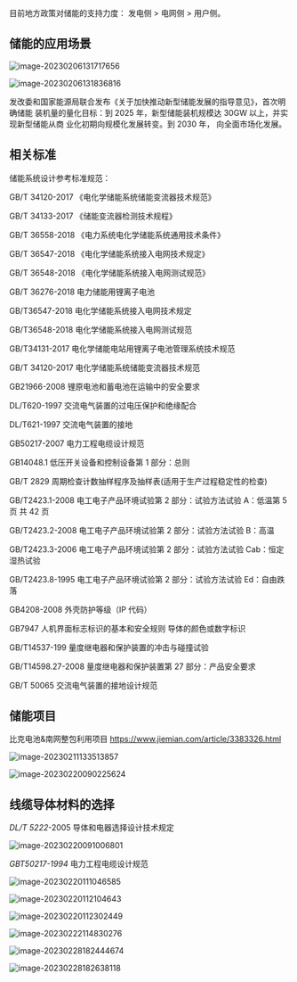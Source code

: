 目前地方政策对储能的支持力度： 发电侧 > 电网侧 > 用户侧。  

## 储能的应用场景

![image-20230206131717656](https://blog-pic-1313935212.cos.ap-guangzhou.myqcloud.com/imgs/202302061317733.png)

![image-20230206131836816](https://blog-pic-1313935212.cos.ap-guangzhou.myqcloud.com/imgs/202302061318861.png)

发改委和国家能源局联合发布《关于加快推动新型储能发展的指导意见》，首次明确储能
装机量的量化目标：到 2025 年，新型储能装机规模达 30GW 以上，并实现新型储能从商
业化初期向规模化发展转变。到 2030 年， 向全面市场化发展。  

## 相关标准

储能系统设计参考标准规范：

GB/T 34120-2017 《电化学储能系统储能变流器技术规范》

GB/T 34133-2017 《储能变流器检测技术规程》

GB/T 36558-2018 《电力系统电化学储能系统通用技术条件》

GB/T 36547-2018 《电化学储能系统接入电网技术规定》

GB/T 36548-2018 《电化学储能系统接入电网测试规范》

GB/T 36276-2018 电力储能用锂离子电池

GB/T36547-2018 电化学储能系统接入电网技术规定

GB/T36548-2018 电化学储能系统接入电网测试规范

GB/T34131-2017 电化学储能电站用锂离子电池管理系统技术规范

GB/T 34120-2017 电化学储能系统储能变流器技术规范

GB21966-2008 锂原电池和蓄电池在运输中的安全要求

DL/T620-1997 交流电气装置的过电压保护和绝缘配合

DL/T621-1997 交流电气装置的接地

GB50217-2007 电力工程电缆设计规范

GB14048.1 低压开关设备和控制设备第 1 部分：总则

GB/T 2829 周期检查计数抽样程序及抽样表(适用于生产过程稳定性的检查)

GB/T2423.1-2008 电工电子产品环境试验第 2 部分：试验方法试验 A：低温第 5 页 共 42 页

GB/T2423.2-2008 电工电子产品环境试验第 2 部分：试验方法试验 B：高温

GB/T2423.3-2006 电工电子产品环境试验第 2 部分：试验方法试验 Cab：恒定湿热试验

GB/T2423.8-1995 电工电子产品环境试验第 2 部分：试验方法试验 Ed：自由跌落

GB4208-2008 外壳防护等级（IP 代码）

GB7947 人机界面标志标识的基本和安全规则 导体的颜色或数字标识

GB/T14537-199 量度继电器和保护装置的冲击与碰撞试验

GB/T14598.27-2008 量度继电器和保护装置第 27 部分：产品安全要求

GB/T 50065 交流电气装置的接地设计规范

## 储能项目

比克电池&南网整包利用项目 https://www.jiemian.com/article/3383326.html

![image-20230211133513857](https://blog-pic-1313935212.cos.ap-guangzhou.myqcloud.com/imgs/202302111335894.png)



![image-20230220090225624](https://blog-pic-1313935212.cos.ap-guangzhou.myqcloud.com/imgs/202302200902658.png)



## 线缆导体材料的选择

*DL/T* *5222*-2005 导体和电器选择设计技术规定

![image-20230220091006801](https://blog-pic-1313935212.cos.ap-guangzhou.myqcloud.com/imgs/202302200910836.png)

*GBT50217-1994* 电力工程电缆设计规范

![image-20230220111046585](https://blog-pic-1313935212.cos.ap-guangzhou.myqcloud.com/imgs/202302201110629.png)

![image-20230220112104643](https://blog-pic-1313935212.cos.ap-guangzhou.myqcloud.com/imgs/202302201121669.png)

![image-20230220112302449](https://blog-pic-1313935212.cos.ap-guangzhou.myqcloud.com/imgs/202302201123477.png)

![image-20230222114830276](https://blog-pic-1313935212.cos.ap-guangzhou.myqcloud.com/imgs/202302221148319.png)

![image-20230228182444674](https://blog-pic-1313935212.cos.ap-guangzhou.myqcloud.com/imgs/202302281824713.png)

![image-20230228182638118](https://blog-pic-1313935212.cos.ap-guangzhou.myqcloud.com/imgs/202302281826148.png)